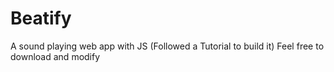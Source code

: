 # Beatify
A sound playing web app with JS (Followed a Tutorial to build it)
Feel free to download and modify
